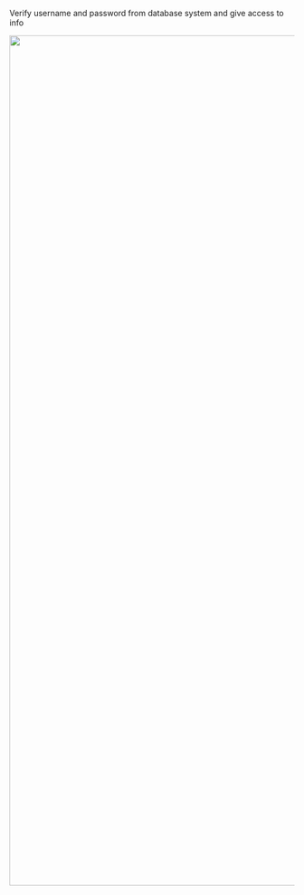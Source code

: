  Verify username and password from database system and give access to info


<img src="https://codeshack.io/secure-login-system-php-mysql/" width = 1500 alt="" />
